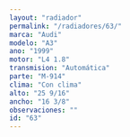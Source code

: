 ```yaml
---
layout: "radiador"
permalink: "/radiadores/63/"
marca: "Audi"
modelo: "A3"
ano: "1999"
motor: "L4 1.8"
transmision: "Automática"
parte: "M-914"
clima: "Con clima"
alto: "25 9/16"
ancho: "16 3/8"
observaciones: ""
id: "63"
---
```


